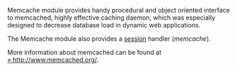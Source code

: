 Memcache module provides handy procedural and object oriented interface
to memcached, highly effective caching daemon, which was especially
designed to decrease database load in dynamic web applications.

The Memcache module also provides a
<a href="/ref/session.html" class="link">session</a> handler
(*memcache*).

More information about memcached can be found at
<a href="http://www.memcached.org/" class="link external">» http://www.memcached.org/</a>.
